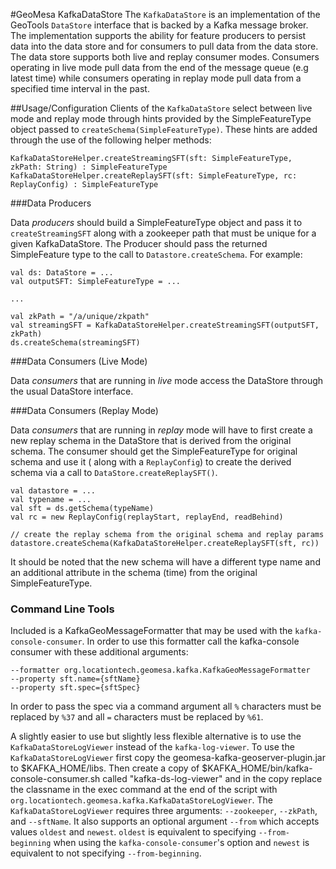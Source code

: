 #GeoMesa KafkaDataStore
The `KafkaDataStore` is an implementation of the GeoTools `DataStore` interface that is backed by a Kafka message broker.
The implementation supports the ability for feature producers to persist data into the data store and for consumers to 
pull data from the data store.  The data store supports both live and replay consumer modes.  Consumers operating in 
live mode pull data from the end of the message queue (e.g latest time) while consumers operating in replay mode pull data 
from a specified time interval in the past.  

##Usage/Configuration
Clients of the `KafkaDataStore` select between live mode and replay mode through hints provided by the SimpleFeatureType
object passed to `createSchema(SimpleFeatureType)`.  These hints are added through the use of the following helper
methods:
    
    
    KafkaDataStoreHelper.createStreamingSFT(sft: SimpleFeatureType, zkPath: String) : SimpleFeatureType
    KafkaDataStoreHelper.createReplaySFT(sft: SimpleFeatureType, rc: ReplayConfig) : SimpleFeatureType
    
###Data Producers

Data *producers* should build a SimpleFeatureType object and pass it to `createStreamingSFT` along with a zookeeper path that 
must be unique for a given KafkaDataStore.  The Producer should pass the returned SimpleFeature type to the call to
`Datastore.createSchema`.  For example:

    val ds: DataStore = ...
    val outputSFT: SimpleFeatureType = ...
    
    ...
    
    val zkPath = "/a/unique/zkpath"
    val streamingSFT = KafkaDataStoreHelper.createStreamingSFT(outputSFT, zkPath)
    ds.createSchema(streamingSFT)
    
###Data Consumers (Live Mode)

Data *consumers* that are running in *live* mode access the DataStore through the usual DataStore interface.

###Data Consumers (Replay Mode)

Data *consumers* that are running in *replay* mode will have to first create a new replay schema in the DataStore that 
is derived from the original schema.  The consumer should get the SimpleFeatureType for original schema and use it (
along with a `ReplayConfig`) to create the derived schema via a call to `DataStore.createReplaySFT()`.

    val datastore = ...
    val typename = ...
    val sft = ds.getSchema(typeName)
    val rc = new ReplayConfig(replayStart, replayEnd, readBehind)

    // create the replay schema from the original schema and replay params
    datastore.createSchema(KafkaDataStoreHelper.createReplaySFT(sft, rc))

It should be noted that the new schema will have a different type name and an additional attribute in the schema (time) 
from the original SimpleFeatureType.

### Command Line Tools

Included is a KafkaGeoMessageFormatter that may be used with the `kafka-console-consumer`.  In order to use
this formatter call the kafka-console consumer with these additional arguments:

    --formatter org.locationtech.geomesa.kafka.KafkaGeoMessageFormatter
    --property sft.name={sftName}
    --property sft.spec={sftSpec}
    
In order to pass the spec via a command argument all `%` characters must be replaced by `%37` and all `=`
characters must be replaced by `%61`.

A slightly easier to use but slightly less flexible alternative is to use the `KafkaDataStoreLogViewer` instead
of the `kafka-log-viewer`.  To use the `KafkaDataStoreLogViewer` first copy the
geomesa-kafka-geoserver-plugin.jar to $KAFKA_HOME/libs.  Then create a copy of
$KAFKA_HOME/bin/kafka-console-consumer.sh called "kafka-ds-log-viewer" and in the copy replace the classname
in the exec command at the end of the script with `org.locationtech.geomesa.kafka.KafkaDataStoreLogViewer`.
The `KafkaDataStoreLogViewer` requires three arguments: `--zookeeper`, `--zkPath`, and `--sftName`.  It also
supports an optional argument `--from` which accepts values `oldest` and `newest`.  `oldest` is equivalent
to specifying `--from-beginning` when using the `kafka-console-consumer`'s  option and `newest` is equivalent
 to not specifying `--from-beginning`.